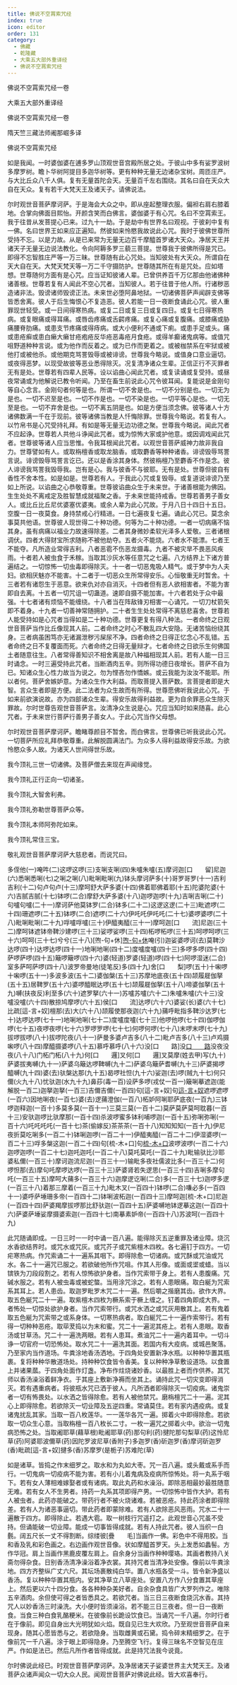 ```yaml
---
title: 佛说不空罥索咒经
index: true
icon: editor
order: 131
category:
  - 佛藏
  - 乾隆藏
  - 大乘五大部外重译经
  - 佛说不空罥索咒经
---
```


佛说不空罥索咒经一卷  

大乘五大部外重译经  

佛说不空罥索咒经一卷  

隋天竺三藏法师阇那崛多译  

佛说不空罥索咒经  

如是我闻。一时婆伽婆在逋多罗山顶观世音宫殿所居之处。于彼山中多有娑罗波树多摩罗树。瞻卜华树阿提目多迦华树等。更有种种无量无边诸杂宝树。周匝庄严。与大比丘众八千人俱。复有无量首陀会天。无量百千左右围绕。其名曰自在天众大自在天众。复有若干大梵天王及诸天子。请佛说法。  

尔时观世音菩萨摩诃萨。于是海会大众之中。即从座起整理衣服。偏袒右肩右膝着地。合掌向佛面目熙怡。开颜含笑而白佛言。婆伽婆于有心咒。名曰不空罥索王。我于往昔从发菩提心已来。过九十一劫。于是劫中有世界名曰观视。于彼刹中复有一佛。名曰世界王如来应正遍知。然彼如来怜愍我故说此心咒。我时于彼佛世尊所受持不忘。以是力故。从是已来常为无量无边百千摩醯首罗诸大天众。净居天王并诸天子无量无边说法教化。令向阿耨多罗三藐三菩提。世尊我于彼佛所得是咒已。即得不忘智胜庄严等一万三昧。世尊随有此心咒处。当知彼处有大天众。所谓自在天大自在天。大梵天梵天等一万二千守摄防护。世尊随其所在有是咒处。应如塔想。世尊随何方面有是心咒。应当证知彼诸人辈。已曾供养百千万亿那由他诸佛种诸善根。世尊若复有人闻此不空心咒者。当知彼人。若于往昔于他人所。行诸秽恶造诸非法。毁谤诸师毁谤正法。未来世必堕阿鼻地狱。一切诸佛菩萨声闻辟支佛等皆悉舍离。彼人于后生悔恨心不复造恶。彼人若能一日一夜断食诵此心咒。彼人重罪现世轻受。或一日间得寒热病。或复二日或复三日或复四日。或复七日得寒热病。或复眼痛或得耳痛。或唇齿疼痛或舌齶疼痛。或复心痛或复腹痛。或膝痛或胁痛腰脊肋痛。或患支节疼痛或得痔病。或大小便利不通或下痢。或患手足或头。痛或患疮癣或患白癞大癞甘疮疱疮反华疮恶毒疮月食疮。或得羊癫诸鬼病等。或值咒咀野道种种言说。或为他作而反着之。或为已作而更着之。或被枷禁系在牢狱或被他打或被他杀。或他期克骂詈毁辱或被诽谤。世尊我今略说。或值身口意业逼切。或夜得恶梦。以现受故彼等恶业悉得除灭。况复清净诸众生辈。正信正行不灭罪者无有是处。世尊若有四辈人民等。设以谄曲心闻此咒者。或复读诵或复受持。或昼夜常诵或为他解说已教令听闻。乃至在畜生前说此心咒令彼耳闻。复能说是金刚句等自心念言。金刚句者何等是也。所谓一切不舍是也。一切不分别是也。一切无为是也。一切不迟至是也。一切不作是也。一切不染是也。一切平等心是也。一切无至是也。一切不弃舍是也。一切不离五阴是也。如是方便当须念佛。彼等诸人十方诸佛数满一千在于现前。彼等诸佛当教是人忏悔除罪。世尊我今略说。若复有人。以竹帛书是心咒受持礼拜。有如是等无量无边功德之聚。世尊我今略说。闻此咒者不应起诤。世尊若人共他斗诤闻此咒者。或为惊怖大家或护他意。或因调戏闻此咒者。世尊彼等诸人应当思惟。令我耳根闻此咒者。以观世音菩萨威神力故非我自力。世尊譬如有人。或取栴檀香或取龙脑香。或取麝香等种种诸香。诽谤毁辱骂詈言说。诽谤毁辱骂詈言讫已。还以是香涂其身体。然彼栴檀乃至麝香不作是念。彼人诽谤我骂詈我毁辱我。岂有是心。我与彼香不与彼耶。无有是处。世尊但彼自有香性不舍本性。如是如是。世尊若有人。于我此心咒或复毁辱。或复道说诽谤乃至如上所说。以谄曲之心恭敬尊重。世尊彼谄曲众生于未来世。于诸善根能为佛因。生生处处不离戒定及胜智慧成就福聚之香。于未来世能持戒香。世尊若善男子善女人。或比丘比丘尼优婆塞优婆夷。或余人辈为此心咒故。于月八日十四日十五日。空腹一日一夜莫食。身持禁戒心行精进。一日七遍夜复七遍。诵此心咒已。莫念余事莫共他语。世尊彼人现世得二十种功德。何等为二十种功德。一者一切病痛不恼其身。虽有病痛以福业力故速得除差。二者其身微妙柔软光泽多人爱敬。三者诸根调伏。四者大得财宝所求随称不被他劫夺。五者火不能烧。六者水不能漂。七者王不能夺。凡所造业常得吉利。八者恶雹不伤恶龙摄毒。九者不被灾旱不畏恶风疾雨。十者若人被虫食于禾稼。当取其沙灰水等任意咒之七遍。八方结界上下诸方普遍结之。一切惊怖一切虫毒即得除灭。十一者一切恶鬼吸人精气。或于梦中为人夫妇。欲相厌魅亦不能害。十二者于一切恶众生所常得安乐。心恒敬重无时暂舍。十三者若有诸怨生于恶意。欲来仇对亦自消灭。十四者但有恶人欲相害者。不能为害即自去离。十五者一切咒诅一切蛊道。速即自摄不能加害。十六者若处于众中最强。十七者诸有烦恼不能缠绕。十八者当在阵敌锋刃相害一心诵咒。一切刀杖箭矢即不着身。十九者一切善神常随拥护。二十者生生处处常得不离慈悲喜舍。世尊若人能受持如是心咒者当得如是二十种功德。世尊更复有得八种法。一者命终之日观世音菩萨当作比丘像现其人前。二者命终之时心不散乱四大安隐。无诸苦恼纷绕其身。三者病虽困笃亦无诸漏泄秽污屎尿不净。四者命终之日得正忆念心不乱错。五者命终之日不复覆面而死。六者命终之日得无量辩才。七者命终之日欲乐生何佛国土者随意往生。八者常得善知识不相舍离是故八种福相现其人前。若有人能一日三时诵念。一时三遍受持此咒者。当断酒肉五辛。则所得功德日夜增长。菩萨不自为已。知诸众生心性力故当为说之。勿为悭吝勿作憍嫉。或云我能为汝汝不能耶。所以者何。菩萨舍嫉妒意。为诸众生作大利益。而取菩提入菩萨数。言菩提者即是大智。言众生者即是方便。此二法者为众生故而有所得。世尊愿佛听我说此心咒。于如来前欲演说故。亦为四部诸众生辈。得安乐故得利益故。更为自余罪恶众生除灭罪故。尔时世尊告观世音菩萨言。汝清净众生说是心。咒应当知时如来随喜。此心咒者。于未来世行菩萨行善男子善女人。于此心咒当作父母想。  

尔时观世音菩萨摩诃萨。瞻睹尊颜目不暂舍。而白佛言。世尊佛已听我说此心咒。一切菩萨所应礼拜恭敬尊重。此解脱圆满法门。为众多人得利益故得安乐故。为欲怜愍众多人故。为诸天人世间得世乐故。  

我今顶礼三世一切诸佛。及菩萨僧去来现在声闻缘觉。  

我今顶礼正行正向一切诸圣。  

我今顶礼大智舍利弗。  

我今顶礼弥勒世尊菩萨众等。  

我今顶礼本师阿弥陀如来。  

我今顶礼常住三宝。  

敬礼观世音菩萨摩诃萨大慈悲者。而说咒曰。  

多侄他(一)唵吽(二)这啰这啰(三)支唎支唎(四)朱嚧朱嚧(五)摩诃迦[口　　留]尼迦(六)悉唎悉唎(七)之唎之唎(八)毗唎毗唎(九)钵头摩诃萨多(十)哥罗哥罗(十一)吉利吉利(十二)句卢句卢(十三)摩呵舒大萨多婆(十四)佛着耶佛着耶(十五)陀婆陀婆(十六)吉腻吉腻(十七)钵啰(二合)摩舒大萨多婆(十八)迦啰迦啰(十九)吉唎吉唎(二十)句嚧句嚧(二十一)摩诃萨他莫钵罗(二合)钵多(二十二)这逻这逻(二十三)毗遮啰(二十四)珊遮啰(二十五)钵啰(二合)遮啰(二十六)伊吒吒伊吒吒(二十七)婆啰婆啰(二十八)毗唎毗唎(二十九)哹嚧哹嚧(三十)伊醯夷醯(三十一)摩呵迦[口　　流]尼迦(三十二)摩呵钵遮钵帝鞞沙建啰(三十三)娑啰娑啰(三十四)柘啰柘啰(三十五)呵啰呵啰(三十六)呵呵(三十七)兮兮(三十八)[喣-句+休][喣-句+休](三十九)唵(引)迦娑婆啰诃(去)莫鞞沙达啰(四十)达啰达啰(四十一)地唎地唎(四十二)度嚧度嚧(四十三)多啰多啰(四十四)萨啰萨啰(四十五)簸啰簸啰(四十六)婆(轻道)罗婆(轻道)啰(四十七)阿啰湿迷(二合)室多萨呵萨啰(四十八)波罗帝曼地(徒笔反)多(四十九)舍[口　　梨]啰(五十)十啝啰十啝啰(五十一)多波多波(五十二)婆伽槃(五十三)苏摩地底夜(五十四)颉履屣伽拏(五十五)居鞞罗(五十六)婆啰醯眠达啰(五十七)颉履屣伽拏(五十八)啼婆伽拏(五十九)嚩(扶夜反)利至多(六十)遮罗拏(六十一)苏嚧苏嚧(六十二)朱嚧朱嚧(六十三)没嚧没嚧(六十四)散捺鸠摩啰(六十五)侯[口　　流]达啰(六十六)婆娑(长)婆(六十七)比疏[這-言+奴]檀那(去)大(六十八)颉履使那夜迦(六十九)蒱呼毗指多鞞沙达罗(七十)达啰达啰(七十一)地唎地唎(七十二)度嚧度嚧(七十三)他啰他啰(七十四)伽啰伽啰(七十五)夜啰夜啰(七十六)罗啰罗啰(七十七)何啰何啰(七十八)末啰末啰(七十九)拔啰拔啰(八十)拔啰陀夜(八十一)萨曼多婆卢吉多(八十二)毗卢吉多(八十三)卢鸡摄啝啰(八十四)摩醯摄婆啰(八十五)慕呼慕呼(八十六)没[口　　路]没[口　　路](八十七)没夜没夜(八十八)门柘门柘(八十九)何[口　　邏]叉何[口　　邏]叉莫摩(姓去甲)写(九十)萨婆拔夷嚩(九十一)萨婆乌簸达啰鞞嚩(九十二)萨婆乌簸萨耆嚩(九十三)萨婆揭啰醯嚩(九十四)婆(去)驮槃达那(九十五)曷啰社怛(九十六)娑迦(去)啰(贼九十七)何只儞(火九十八)忧驮迦(水九十九)鼻莏(毒一百)设萨多啰(戎仗一百一)簸唎摹遮迦(能解脱一百二)迦拏迦拏(一百三)吉儞吉儞(一百四)句[這-言+奴]句[這-言+奴](一百五)遮啰遮啰(一百六)因地唎夜(一百七)婆(去)逻蒱澄伽(一百八)柘妒阿唎耶萨底夜(一百九)三钵啰迦释迦(一百十)多莫多莫(一百十一)三莫三莫(一百十二)莫萨莫萨莫呵耽暮(一百十三)安驮迦啰比驮摩那(一百十四)杀波啰蜜多钵利哺啰迦(一百十五)弥唎弥唎(一百十六)吒吒吒吒(一百十七)茶(偷嫁反)茶茶茶(一百十八)知知知知(一百十九)伊尼夜折莫吃唎多(一百二十)钵唎迦啰(一百二十一)伊醯夷醯(一百二十二)伊湿婆啰(一百二十三)哹多槃这迦(一百二十四)句[梳-木+口]句[梳-木+口](一百二十五)波啰波啰(一百二十六)迦啰迦啰(一百二十七)迦吒迦吒(一百二十八)莫吒莫吒(一百二十九)毗输驮比沙耶婆私儞(一百三十)摩诃迦流尼迦(一百三十一)输毗多夜社儒波比多(一百三十二)何啰怛那(去)摩句吒摩啰达啰(一百三十三)萨婆肾若失逻思(一百三十四)吉唎多摩句吒(一百三十五)摩呵大蒱多(一百三十六)迦摩逻讫唎(二合)多(一百三十七)迦啰多逻(一百三十八)着那三摩着(一百三十九)毗木叉(一百四十)钵啰(二合)嗛必多(一百四十一)婆呼萨埵珊多帝(一百四十二)钵唎波柘迦(一百四十三)摩呵迦[梳-木+口]尼迦(一百四十四)萨婆羯摩拔啰那比舒驮迦(一百四十五)萨婆嚩地钵逻摹这迦(一百四十六)萨婆萨埵娑摩摄婆索迦(一百四十七)南摹素妒帝(一百四十八)苏波呵(一百四十九)  

此咒随诵即成。一日三时一一时中诵一百八遍。能得除灭五逆重罪及诸业障。烧沉水香欲结界时。或咒水或咒灰。或咒芥子或咒紫檀木四枚。各七遍钉于四方。一切疟寒热病。作咒索诵二十一遍系其咽下。即得除愈一切诸病。或咒酥或咒油或咒水。各二十一遍咒已服之。若欲破他所作咒咀。作其人形像。或面或埿或蜡。当以镔铁为刀段段割之。若有人惊怖欲护身者。当作咒索带于身上。若有人患腹痛。咒碱水服之。若有人被虫毒或被蛇螫。当用涂咒涂之。若有人患眼痛。取白綖为咒索系其耳上。若人患齿。取迦罗毗罗木咒二十一遍。然后嚼之揩磨其齿。欲作大界。取五色綖咒二十一遍。取紫檀木四枚为橛系索于橛上缠之。钉着四角即成大界。一者怖处一切惊处欲护身者。当作咒索带行。或咒水洒之或咒灰用散其上。若有鬼着取五色綖为咒索带之或系身体。一切寒热病者。取白綖咒二十一遍作索带行。若有得一切种种恶疮。取荜茇捣以为末和蜜。咒二十一遍泥其疮上。若有人患眼。取香汤或甘草汤。咒二十一遍洗两眼。若有人患耳。煮油咒二十一遍内着耳中。一切斗诤一切官府一切恐怖处。取水咒二十一遍洗其面。若国内有大疫病。或城邑聚落。乃至家内当作道场。牛粪涂地香汤洒地。于四角处安置新净水瓶。以种种华置其瓶裹。复将种种华散道场处。持种种饮食皆令香美。复以种种净草敷设道场。以食置上并诸果蓏。于四角处面作灯盏。净布作炷烧诸妙香。以最胜上者而作供养。其咒师以香汤澡浴着鲜净衣。于其座上敷新净褥而坐其上。诵持此咒一切灾变即得消灭。若有遇重病者。将彼瓶水咒已洒于彼人。凡所洒者即得除灭一切疫病。诸鬼崇者一切有怖畏处。以水洒之皆得除愈。若有人被他禁咒。磨栴檀咒二十一遍。泥其心上即得除愈。若欲除灭一切业障及五逆四重。常诵莫住。若有家内遇疫病。或复诸鬼扰乱其家。当取一百八枚莲华。一一莲华各咒一遍。掷着火中即得除愈。若欲取一切众生心意。当取栴檀一百八枚长二寸。一枚一遍咒之掷着火中。欲治一切鬼病恐怖之处。当取阇耶草(藉草根)毗阇耶草(药)那句利(药)揵陀那句梨草(药)这怜尼草(药)阿婆耶波儞草(药)因陀罗波尼草(香附子)多迦罗(香)斫迦罗(香)摩诃斫迦罗(香)毗疏[這-言+奴]揵多(香)苏摩罗(是栀子)苏难陀(草)  

如是诸草。皆捣之作末细罗之。取水和为丸如大枣。咒一百八遍。或头戴或系手而行。一切鬼病一切疫病不能为害。若有小儿着鬼病及疫病所惊怖处。将一丸系于咽下。若有女人薄相难嫁娶者或有诸病。取此丸药和水澡浴。即除恶相最妙最胜随意无难。若有女人不生男者。持药一丸系其项即得产男。一切惊怖中皆作大护。若有人被虫者。此药亦能破之。带药行者不被火烧诸难。若被恶疮。持此药涂者即得除差。若有人为诸恶事逼切。带此药者即蒙除难。若有人欲除恶风恶雨。咒水二十一遍散于四方。即得除止。若遇大雹。取一树枝行咒遥打之。此观世音心咒虽不受持。但诵能破一切业障。能成一切事皆得成就。若有人持此咒者。彼人当织一白氎。阔五尺长一丈不得割断。综缕彼[疊　　毛]当画作一佛。彩色中不得用胶。当和香及乳和彩色画之。右边画作观世音像。状如摩醯首罗天。头上发悉如蠡髻。方作华冠。肩上当画作黑鹿皮覆左肩上。自余身分当画作种种璎珞。其画者教持八关斋勿得杂食。日别香汤清净澡浴着净衣裳。其持咒者当清净处安像。像前以牛粪涂地。四方齐整纵广丈六尺。其坛场裹散纯白华。置八水瓶各受一斗。皆令新净盛以香汤。复以种种华置其瓶内。安其净草立八草座处。安置八方作八分食置其草座上。然后更以六十四分食。各各种种杂美好者。自余杂食具皆广大罗列作之。唯除五辛酒肉。余但使可得之者皆悉具之。若欲咒者。当三日三夜断食烧沉水香。其持咒人以妙香汤三时澡洗。大小便时皆须澡浴。若不能三日三夜者。但一日一夜断食。当食三种白食乳酪粳米。在彼像前长跪设饮食已。当诵咒一千八遍。尔时行者在于像前。即见自身出大光明犹如火焰。既自见已生大欢欣。乃至观世音菩萨自来现身。随其心愿皆悉与之。若欲隐身。当取雌黄或石黛。捣令碎末精细罗之。在于像前咒一千八遍。涂于眼上即得隐身。乃至腾空飞行。复得三昧名不空智见在庄严。作如是法已。然后凡所作者皆得成就。此是持咒法我今说竟。  

尔时佛说此经已。时观世音菩萨摩诃萨。及净居诸天子娑婆世界主大梵天王。及诸菩萨众诸声闻众一切大众人民。闻观世音菩萨对佛说此经。皆大欢喜奉行。  

